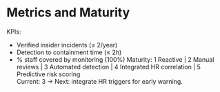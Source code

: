 # Metrics and Maturity
KPIs:
- Verified insider incidents (≤ 2/year)
- Detection to containment time (≤ 2h)
- % staff covered by monitoring (100%)
Maturity:
1 Reactive | 2 Manual reviews | 3 Automated detection | 4 Integrated HR correlation | 5 Predictive risk scoring  
Current: 3 → Next: integrate HR triggers for early warning.
